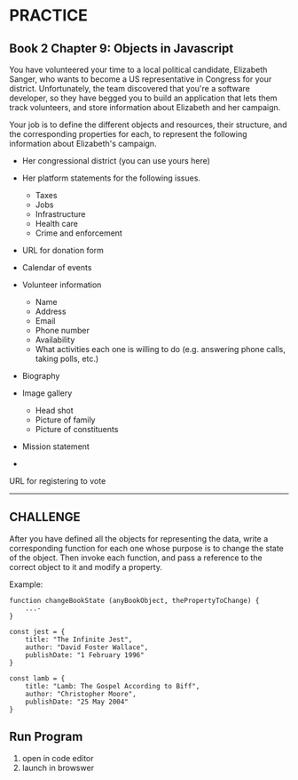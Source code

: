 # PRACTICE
## Book 2 Chapter 9: Objects in Javascript 

You have volunteered your time to a local political candidate, Elizabeth Sanger, who wants to become a US representative in Congress for your district. Unfortunately, the team discovered that you're a software developer, so they have begged you to build an application that lets them track volunteers, and store information about Elizabeth and her campaign.

Your job is to define the different objects and resources, their structure, and the corresponding properties for each, to represent the following information about Elizabeth's campaign.

- Her congressional district (you can use yours here)

- Her platform statements for the following issues.
    - Taxes
    - Jobs
    - Infrastructure
    - Health care
    - Crime and enforcement

- URL for donation form   

- Calendar of events

- Volunteer information
    - Name
    - Address
    - Email
    - Phone number
    - Availability
    - What activities each one is willing to do (e.g. answering phone calls, taking polls, etc.)

- Biography

- Image gallery
    - Head shot
    - Picture of family
    - Picture of constituents

- Mission statement

- 

URL for registering to vote

-----------------------------------------------------------------

## CHALLENGE
After you have defined all the objects for representing the data, write a corresponding function for each one whose purpose is to change the state of the object. Then invoke each function, and pass a reference to the correct object to it and modify a property.

Example:
```
function changeBookState (anyBookObject, thePropertyToChange) {
    ...-
}

const jest = {
    title: "The Infinite Jest",
    author: "David Foster Wallace",
    publishDate: "1 February 1996"
}

const lamb = {
    title: "Lamb: The Gospel According to Biff",
    author: "Christopher Moore",
    publishDate: "25 May 2004"
}
```

## Run Program
1. open in code editor 
2. launch in browswer
